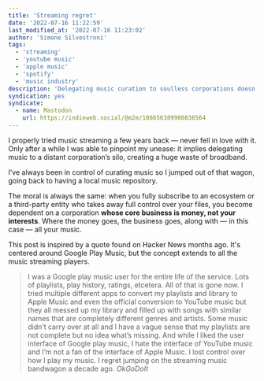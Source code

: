 ```yaml
---
title: 'Streaming regret'
date: '2022-07-16 11:22:59'
last_modified_at: '2022-07-16 11:23:02'
author: 'Simone Silvestroni'
tags:
  - 'streaming'
  - 'youtube music'
  - 'apple music'
  - 'spotify'
  - 'music industry'
description: 'Delegating music curation to soulless corporations doesn’t take into consideration how they can take it away on a whim. We’re losing control over the music we love.'
syndication: yes
syndicate:
  - name: Mastodon
    url: https://indieweb.social/@m2m/108656389900836564
---
```

I properly tried music streaming a few years back — never fell in love with it. Only after a while I was able to pinpoint my unease: it implies delegating music to a distant corporation’s silo, creating a huge waste of broadband. 

I’ve always been in control of curating music so I jumped out of that wagon, going back to having a local music repository.

The moral is always the same: when you fully subscribe to an ecosystem or a third-party entity who takes away full control over your files, you become dependent on a corporation **whose core business is money, not your interests**. Where the money goes, the business goes, along with — in this case — all your music.

This post is inspired by a quote found on Hacker News months ago. It's centered around Google Play Music, but the concept extends to all the music streaming players.

> I was a Google play music user for the entire life of the service. Lots of playlists, play history, ratings, etcetera. All of that is gone now. I tried multiple different apps to convert my playlists and library to Apple Music and even the official conversion to YouTube music but they all messed up my library and filled up with songs with similar names that are completely different genres and artists. Some music didn’t carry over at all and I have a vague sense that my playlists are not complete but no idea what’s missing. And while I liked the user interface of Google play music, I hate the interface of YouTube music and I’m not a fan of the interface of Apple Music. I lost control over how I play my music. I regret jumping on the streaming music bandwagon a decade ago.
> <cite>OkGoDoIt</cite>